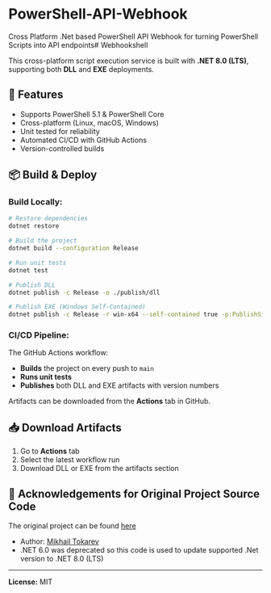 # PowerShell-API-Webhook
Cross Platform .Net based PowerShell API Webhook for turning PowerShell Scripts into API endpoints# Webhookshell

This cross-platform script execution service is built with **.NET 8.0 (LTS)**, supporting both **DLL** and **EXE** deployments.

## 🚀 Features
- Supports PowerShell 5.1 & PowerShell Core
- Cross-platform (Linux, macOS, Windows)
- Unit tested for reliability
- Automated CI/CD with GitHub Actions
- Version-controlled builds

## 📦 Build & Deploy

### Build Locally:
```bash
# Restore dependencies
dotnet restore

# Build the project
dotnet build --configuration Release

# Run unit tests
dotnet test

# Publish DLL
dotnet publish -c Release -o ./publish/dll

# Publish EXE (Windows Self-Contained)
dotnet publish -c Release -r win-x64 --self-contained true -p:PublishSingleFile=true -o ./publish/exe
```

### CI/CD Pipeline:
The GitHub Actions workflow:
- **Builds** the project on every push to `main`
- **Runs unit tests**
- **Publishes** both DLL and EXE artifacts with version numbers

Artifacts can be downloaded from the **Actions** tab in GitHub.

## 📥 Download Artifacts
1. Go to **Actions** tab
2. Select the latest workflow run
3. Download DLL or EXE from the artifacts section

## 📜 Acknowledgements for Original Project Source Code
The original project can be found [here](https://github.com/MTokarev/webhookshell)

- Author: [Mikhail Tokarev](https://github.com/MTokarev)
- .NET 6.0 was deprecated so this code is used to update supported .Net version to .NET 8.0 (LTS) 

---
**License:** MIT

